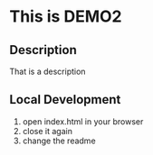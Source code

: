 # This is DEMO2


## Description

That is a description

## Local Development

1. open index.html in your browser
2. close it again
3. change the readme
